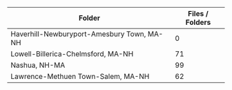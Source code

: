 | Folder                                     |   Files / Folders |
|--------------------------------------------|-------------------|
| Haverhill-Newburyport-Amesbury Town, MA-NH |                 0 |
| Lowell-Billerica-Chelmsford, MA-NH         |                71 |
| Nashua, NH-MA                              |                99 |
| Lawrence-Methuen Town-Salem, MA-NH         |                62 |